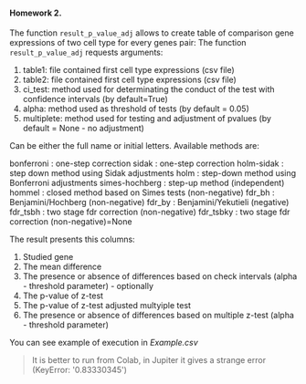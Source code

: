#### Homework 2.

The function `result_p_value_adj` allows to create table of comparison gene expressions of two cell type for every genes pair:
The function `result_p_value_adj` requests arguments:
1. table1: file contained first cell type expressions (csv file)
2. table2: file contained first cell type expressions (csv file)
3. ci_test: method used for determinating the conduct of the test with confidence intervals (by default=True)
4. alpha: method used as threshold of tests (by default = 0.05)
5. multiplete: method used for testing and adjustment of pvalues (by default = None - no adjustment)

Can be either the full name or initial letters. Available methods are:

bonferroni : one-step correction
sidak : one-step correction
holm-sidak : step down method using Sidak adjustments
holm : step-down method using Bonferroni adjustments
simes-hochberg : step-up method (independent)
hommel : closed method based on Simes tests (non-negative)
fdr_bh : Benjamini/Hochberg (non-negative)
fdr_by : Benjamini/Yekutieli (negative)
fdr_tsbh : two stage fdr correction (non-negative)
fdr_tsbky : two stage fdr correction (non-negative)=None

The result presents this columns:
1. Studied gene
2. The mean difference
2. The presence or absence of differences based on check intervals (alpha - threshold parameter) - optionally
3. The p-value of z-test
4. The p-value of z-test adjusted multyiple test
5. The presence or absence of differences based on multiple z-test (alpha - threshold parameter)

You can see example of execution in *Example.csv*

> It is better to run from Colab, in Jupiter it gives a strange error
> (KeyError: '0.83330345')
